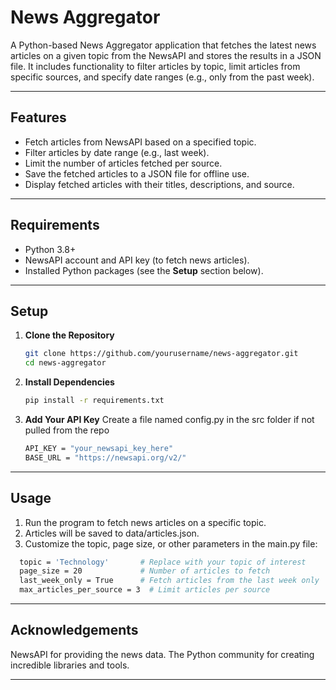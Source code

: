 # **News Aggregator**

A Python-based News Aggregator application that fetches the latest news articles on a given topic from the NewsAPI and stores the results in a JSON file. It includes functionality to filter articles by topic, limit articles from specific sources, and specify date ranges (e.g., only from the past week). 

---

## **Features**
- Fetch articles from NewsAPI based on a specified topic.
- Filter articles by date range (e.g., last week).
- Limit the number of articles fetched per source.
- Save the fetched articles to a JSON file for offline use.
- Display fetched articles with their titles, descriptions, and source.

---

## **Requirements**
- Python 3.8+
- NewsAPI account and API key (to fetch news articles).
- Installed Python packages (see the **Setup** section below).

---

## **Setup**
1. **Clone the Repository**
   ```bash
   git clone https://github.com/yourusername/news-aggregator.git
   cd news-aggregator
2. **Install Dependencies**
   ```bash
   pip install -r requirements.txt
4. **Add Your API Key**
   Create a file named config.py in the src folder if not pulled from the repo
   ```bash
   API_KEY = "your_newsapi_key_here"
   BASE_URL = "https://newsapi.org/v2/"

---

## **Usage**
1.	Run the program to fetch news articles on a specific topic.
2.	Articles will be saved to data/articles.json.
3.	Customize the topic, page size, or other parameters in the main.py file:
```bash
  topic = 'Technology'       # Replace with your topic of interest
  page_size = 20             # Number of articles to fetch
  last_week_only = True      # Fetch articles from the last week only
  max_articles_per_source = 3  # Limit articles per source
```
---

## **Acknowledgements**
NewsAPI for providing the news data.
The Python community for creating incredible libraries and tools.

---
